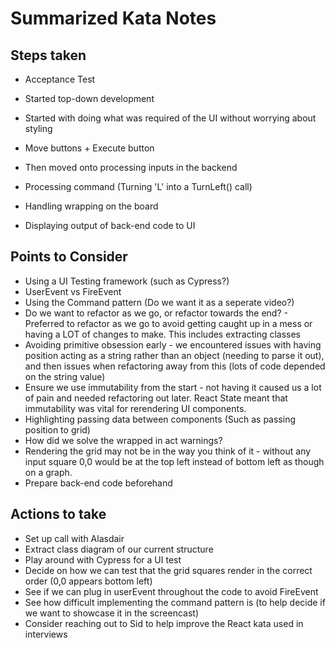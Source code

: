 # Summarized Kata Notes

## Steps taken

- Acceptance Test
- Started top-down development
- Started with doing what was required of the UI without worrying about styling
- Move buttons + Execute button

- Then moved onto processing inputs in the backend
- Processing command (Turning 'L' into a TurnLeft() call)
- Handling wrapping on the board
- Displaying output of back-end code to UI

## Points to Consider

- Using a UI Testing framework (such as Cypress?)
- UserEvent vs FireEvent
- Using the Command pattern (Do we want it as a seperate video?)
- Do we want to refactor as we go, or refactor towards the end? - Preferred to refactor as we go to avoid getting caught up in a mess or having a LOT of changes to make. This includes extracting classes
- Avoiding primitive obsession early - we encountered issues with having position acting as a string rather than an object (needing to parse it out), and then issues when refactoring away from this (lots of code depended on the string value)
- Ensure we use immutability from the start - not having it caused us a lot of pain and needed refactoring out later. React State meant that immutability was vital for rerendering UI components.
- Highlighting passing data between components (Such as passing position to grid)
- How did we solve the wrapped in act warnings?
- Rendering the grid may not be in the way you think of it - without any input square 0,0 would be at the top left instead of bottom left as though on a graph.
- Prepare back-end code beforehand

## Actions to take

- Set up call with Alasdair
- Extract class diagram of our current structure
- Play around with Cypress for a UI test
- Decide on how we can test that the grid squares render in the correct order (0,0 appears bottom left)
- See if we can plug in userEvent throughout the code to avoid FireEvent
- See how difficult implementing the command pattern is (to help decide if we want to showcase it in the screencast)
- Consider reaching out to Sid to help improve the React kata used in interviews
